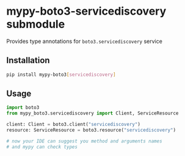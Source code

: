# mypy-boto3-servicediscovery submodule

Provides type annotations for `boto3.servicediscovery` service

## Installation

```bash
pip install mypy-boto3[servicediscovery]
```

## Usage

```python
import boto3
from mypy_boto3.servicediscovery import Client, ServiceResource

client: Client = boto3.client("servicediscovery")
resource: ServiceResource = boto3.resource("servicediscovery")

# now your IDE can suggest you method and arguments names
# and mypy can check types
```


